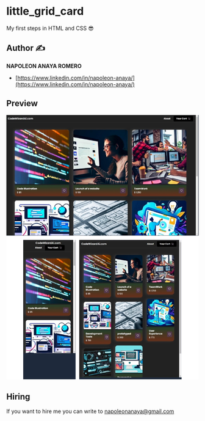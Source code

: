 # little_grid_card
My first steps in HTML and CSS 😎

## Author ✍

**NAPOLEON ANAYA ROMERO**

-	[https://www.linkedin.com/in/napoleon-anaya/](https://www.linkedin.com/in/napoleon-anaya/)

## Preview

![..](https://github.com/alucart2005/little_grid_card/blob/main/img/preview.jpg?raw=true)

## Hiring 
If you want to hire me you can write to napoleonanaya@gmail.com
